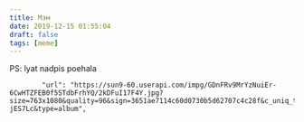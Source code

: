 ```yaml
---
title: Мэм
date: 2019-12-15 01:55:04
draft: false
tags: [meme]
---
```


PS: lyat nadpis poehala

            "url": "https://sun9-60.userapi.com/impg/GDnFRv9MrYzNuiEr-6CwHTZFEB0f5STdbFrhYQ/2kDFuI17F4Y.jpg?size=763x1080&quality=96&sign=3651ae7114c60d0730b5d62707c4c28f&c_uniq_tag=TrOeciO4LUiQwCTzS8Bs9F1f2oJPWhK486lQ-jES7Lc&type=album",
